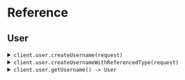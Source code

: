 # Reference
## User
<details><summary><code>client.user.createUsername(request)</code></summary>
<dl>
<dd>

#### 🔌 Usage

<dl>
<dd>

<dl>
<dd>

```java
client.user().createUsername(
    CreateUsernameRequest
        .builder()
        .tags(
            Arrays.asList("tags", "tags")
        )
        .username("username")
        .password("password")
        .name("test")
        .build()
);
```
</dd>
</dl>
</dd>
</dl>

#### ⚙️ Parameters

<dl>
<dd>

<dl>
<dd>

**tags:** `List<String>` 
    
</dd>
</dl>

<dl>
<dd>

**username:** `String` 
    
</dd>
</dl>

<dl>
<dd>

**password:** `String` 
    
</dd>
</dl>

<dl>
<dd>

**name:** `String` 
    
</dd>
</dl>
</dd>
</dl>


</dd>
</dl>
</details>

<details><summary><code>client.user.createUsernameWithReferencedType(request)</code></summary>
<dl>
<dd>

#### 🔌 Usage

<dl>
<dd>

<dl>
<dd>

```java
client.user().createUsernameWithReferencedType(
    CreateUsernameReferencedRequest
        .builder()
        .tags(
            Arrays.asList("tags", "tags")
        )
        .body(
            CreateUsernameBody
                .builder()
                .username("username")
                .password("password")
                .name("test")
                .build()
        )
        .build()
);
```
</dd>
</dl>
</dd>
</dl>

#### ⚙️ Parameters

<dl>
<dd>

<dl>
<dd>

**tags:** `List<String>` 
    
</dd>
</dl>

<dl>
<dd>

**request:** `CreateUsernameBody` 
    
</dd>
</dl>
</dd>
</dl>


</dd>
</dl>
</details>

<details><summary><code>client.user.getUsername() -> User</code></summary>
<dl>
<dd>

#### 🔌 Usage

<dl>
<dd>

<dl>
<dd>

```java
client.user().getUsername(
    GetUsersRequest
        .builder()
        .limit(1)
        .id(UUID.fromString("d5e9c84f-c2b2-4bf4-b4b0-7ffd7a9ffc32"))
        .date("2023-01-15")
        .deadline(OffsetDateTime.parse("2024-01-15T09:30:00Z"))
        .bytes("SGVsbG8gd29ybGQh".getBytes())
        .user(
            User
                .builder()
                .name("name")
                .tags(
                    Arrays.asList("tags", "tags")
                )
                .build()
        )
        .userList(
            Arrays.asList(
                User
                    .builder()
                    .name("name")
                    .tags(
                        Arrays.asList("tags", "tags")
                    )
                    .build(),
                User
                    .builder()
                    .name("name")
                    .tags(
                        Arrays.asList("tags", "tags")
                    )
                    .build()
            )
        )
        .keyValue(
            new HashMap<String, String>() {{
                put("keyValue", "keyValue");
            }}
        )
        .nestedUser(
            NestedUser
                .builder()
                .name("name")
                .user(
                    User
                        .builder()
                        .name("name")
                        .tags(
                            Arrays.asList("tags", "tags")
                        )
                        .build()
                )
                .build()
        )
        .excludeUser(
            Arrays.asList(
                User
                    .builder()
                    .name("name")
                    .tags(
                        Arrays.asList("tags", "tags")
                    )
                    .build()
            )
        )
        .filter(
            Arrays.asList("filter")
        )
        .longParam(1000000L)
        .bigIntParam(new BigInteger("1000000"))
        .optionalDeadline(OffsetDateTime.parse("2024-01-15T09:30:00Z"))
        .optionalString("optionalString")
        .optionalUser(
            User
                .builder()
                .name("name")
                .tags(
                    Arrays.asList("tags", "tags")
                )
                .build()
        )
        .build()
);
```
</dd>
</dl>
</dd>
</dl>

#### ⚙️ Parameters

<dl>
<dd>

<dl>
<dd>

**limit:** `Integer` 
    
</dd>
</dl>

<dl>
<dd>

**id:** `UUID` 
    
</dd>
</dl>

<dl>
<dd>

**date:** `String` 
    
</dd>
</dl>

<dl>
<dd>

**deadline:** `OffsetDateTime` 
    
</dd>
</dl>

<dl>
<dd>

**bytes:** `byte[]` 
    
</dd>
</dl>

<dl>
<dd>

**user:** `User` 
    
</dd>
</dl>

<dl>
<dd>

**userList:** `List<User>` 
    
</dd>
</dl>

<dl>
<dd>

**optionalDeadline:** `Optional<OffsetDateTime>` 
    
</dd>
</dl>

<dl>
<dd>

**keyValue:** `Map<String, String>` 
    
</dd>
</dl>

<dl>
<dd>

**optionalString:** `Optional<String>` 
    
</dd>
</dl>

<dl>
<dd>

**nestedUser:** `NestedUser` 
    
</dd>
</dl>

<dl>
<dd>

**optionalUser:** `Optional<User>` 
    
</dd>
</dl>

<dl>
<dd>

**excludeUser:** `User` 
    
</dd>
</dl>

<dl>
<dd>

**filter:** `String` 
    
</dd>
</dl>

<dl>
<dd>

**longParam:** `Long` 
    
</dd>
</dl>

<dl>
<dd>

**bigIntParam:** `String` 
    
</dd>
</dl>
</dd>
</dl>


</dd>
</dl>
</details>
